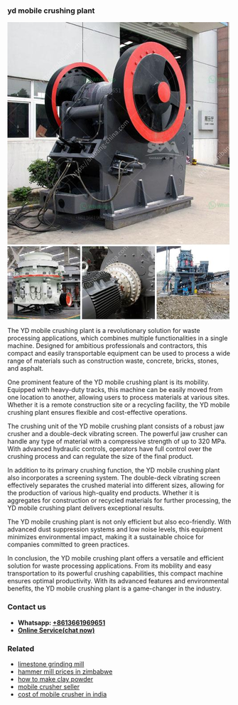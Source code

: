 <h3>yd mobile crushing plant</h3><img src='1708309067.jpg' alt=''><p>The YD mobile crushing plant is a revolutionary solution for waste processing applications, which combines multiple functionalities in a single machine. Designed for ambitious professionals and contractors, this compact and easily transportable equipment can be used to process a wide range of materials such as construction waste, concrete, bricks, stones, and asphalt.</p><p>One prominent feature of the YD mobile crushing plant is its mobility. Equipped with heavy-duty tracks, this machine can be easily moved from one location to another, allowing users to process materials at various sites. Whether it is a remote construction site or a recycling facility, the YD mobile crushing plant ensures flexible and cost-effective operations.</p><p>The crushing unit of the YD mobile crushing plant consists of a robust jaw crusher and a double-deck vibrating screen. The powerful jaw crusher can handle any type of material with a compressive strength of up to 320 MPa. With advanced hydraulic controls, operators have full control over the crushing process and can regulate the size of the final product.</p><p>In addition to its primary crushing function, the YD mobile crushing plant also incorporates a screening system. The double-deck vibrating screen effectively separates the crushed material into different sizes, allowing for the production of various high-quality end products. Whether it is aggregates for construction or recycled materials for further processing, the YD mobile crushing plant delivers exceptional results.</p><p>The YD mobile crushing plant is not only efficient but also eco-friendly. With advanced dust suppression systems and low noise levels, this equipment minimizes environmental impact, making it a sustainable choice for companies committed to green practices.</p><p>In conclusion, the YD mobile crushing plant offers a versatile and efficient solution for waste processing applications. From its mobility and easy transportation to its powerful crushing capabilities, this compact machine ensures optimal productivity. With its advanced features and environmental benefits, the YD mobile crushing plant is a game-changer in the industry.</p><h3>Contact us</h3><ul><li><strong>Whatsapp:&nbsp;<a href="https://wa.me/8613661969651">+8613661969651</a></strong></li><li><a href="https://swt.shibang-china.com/?git&amp;zhl&amp;yd mobile crushing plant"><strong>Online Service(chat now)</strong></a></li></ul><h3>Related</h3><ul><li><a href='limestone grinding mill.md'>limestone grinding mill</a></li><li><a href='hammer mill prices in zimbabwe.md'>hammer mill prices in zimbabwe</a></li><li><a href='how to make clay powder.md'>how to make clay powder</a></li><li><a href='mobile crusher seller.md'>mobile crusher seller</a></li><li><a href='cost of mobile crusher in india.md'>cost of mobile crusher in india</a></li></ul>